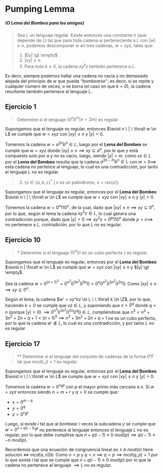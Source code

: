 # Pumping Lemma

##### (O Lema del Bombeo para los amigos)

> Sea $L$ un lenguaje regular. Existe entonces una constante $n$ (que depende de $L$) tal que para toda cadena $w$ perteneciente a $L$ con $|w| ≥ n$, podemos descomponer $w$ en tres cadenas, $w = xyz$, tales que:
>
> 1. $|y| \gt \empty$ .
> 2. $|xy| \le n$.
> 3. Para todo $k ≥ 0$, la cadena $xy^kz$ también pertenece a $L$.

Es decir, siempre podemos hallar una cadena no vacía y no demasiado alejada del principio de $w$ que pueda *“bombearse”*; es decir, si se repite y cualquier número de veces, o se borra (el caso en que $k = 0$), la cadena resultante también pertenece al lenguaje L.

## Ejercicio 1

> Determine si el lenguaje $\{a^nb^m | n = 2m\}$ es regular

Supongamos que el lenguaje es regular, entonces $\exist n \ | \ \forall w \in L$ se cumple que $w=xyz$ con $|xy| \le n$ y $|y| \gt 0$.

Tomemos la cadena $w = a^{2n}b^n \in L$, luego por el **Lema del Bombeo** se cumple que $w = xyz$ donde $|xy| \le n \implies xy \subseteq a^n$, por lo que $y$ está compuesto solo por $a$ y no es vacío, luego, siendo $|y| = m$, como $xz \in L$ por el **Lema del Bombeo** resulta que la cadena $a^{2n-m}b^n \in L$ con $m \gt 0 \implies$ esta cadena no pertence al lenguaje, lo cual es una contradicción, por tanto el lenguaje $L$ no es regular.

> 2. $\{x \in \{a,b,c\}^*\  | \ x$ es un palíndromo, $x=rev(x)\}$

Supongamos que el lenguaje es regular, entonces por el **Lema del Bombeo** $\exist n \ | \ \forall w \in L$ se cumple que $w=xyz$ con $|xy| \le n$ y $|y| \gt 0$.

Tomemos la cadena $w = 0^n110^n$, de la cual, dado que $|xy| \le n \implies xy \subseteq 0^n$, por lo que, según el lema la cadena $xy^2z \in L$, lo cual genera una contradicción porque, dado que $|y| \gt 0 \implies xy^2z = 0^p110^n$ donde $p > n \implies$ no pertenece a $L$, contradición, por lo que $L$ no es regular.

## Ejercicio 10

> \* Determine si el lenguaje $\{0^n | n$ es un cubo perfecto $\}$ es regular.

Supongamos que el lenguaje es regular, entonces por el **Lema del Bombeo** $\exist n | \forall w \in L$ se cumple que $w = xyz$ con $|xy| \le n$ y $|y| \gt \empty$.

Sea la cadena $w = 0^{(n+1)^3} = 0^{n^3}0^{3n^2}0^{3n}0 = 0^n0^{n^3}0^{3n^2}0^{2n}0$. Como $|xy| \le n \implies xy \subseteq 0^n$.

Según el lema, la cadena $w' = xy^kz \in L \ \ \forall k \in \Z$, por lo que, haciendo $k=0$ se cumple que $xz \in L$, y suponiendo que $x=0^q$ donde $q < n$ (porque $|y| > 0$) $\implies 0^{n^3}0^{3n^2}0^{2n}0^q0 \in L$, cumpliéndose que $n^3 < n^3 + 3n^2 + 2n+q + 1 < (n+1)^3 \implies n^3 + 3n^2 + 2n+q + 1$ no es un cubo perfecto, por lo que la cadena $w' \not \in L$, lo cual es una contradicción, y por tanto $L$ no es regular

## Ejercicio 17

> \*\* Determine si el lenguaje del conjunto de cadenas de la forma $0^{i}1^{j}$ tal que $mcd(i,j)=1$ es regular.

Supongamos que el lenguaje es regular, entonces por el **Lema del Bombeo** $\exist n \ | \ \forall w \in L$ se cumple que $w=xyz$ con $|xy| \le n$ y $|y| \gt 0$.

Tomemos la cadena $w=0^n1^p$ con $p$ el mayor primo más cercano a $n$. Si $w=xyz$ entonces siendo $n=m+r$ y $q > 0$ se cumple que:

- $x = 0^{m-q}$
- $y = 0^q$
- $z = 0^r1^p$

Luego, si existe $i$ tal que al bombear $i$ veces la subcadena $y$ se cumple que $w = 0^{n+q(i-1)}1^p$ no pertenece al lenguaje entonces el lenguaje $L$ no es regular, por lo que debe cumplirse que $n+q(i-1) \equiv 0 \ mod(p) \implies q(i-1) \equiv -n \ mod(p)$.

Recordemos que una ecuación de congruencia lineal $ax \equiv b \ mod(n)$ tiene solución $\iff \ mcd(a,n) | b$. Como $n < p$ y $q < n \implies q < p \implies mcd(q,p)=1$  por lo que existe $i$ tal que se cumple que $n+q(i-1) \equiv 0 \ mod(p)$ por lo que la cadena no pertenece al lenguaje $\implies L$ no es regular.
